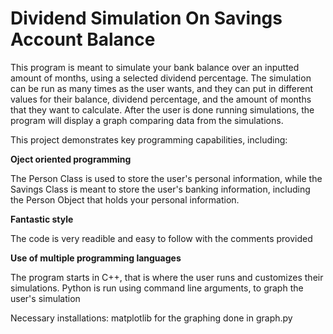 # Dividend Simulation On Savings Account Balance

This program is meant to simulate your bank balance over an inputted amount of months, using a selected dividend percentage. The simulation can be run as many times as the user wants, and they can put in different values for their balance, dividend percentage, and the amount of months that they want to calculate. After the user is done running simulations, the program will display a graph comparing data from the simulations. 

This project demonstrates key programming capabilities, including:

**Oject oriented programming**

The Person Class is used to store the user's personal information, while the Savings Class is meant to store the user's banking information, including the Person Object that holds your personal information. 

**Fantastic style**

The code is very readible and easy to follow with the comments provided
 
**Use of multiple programming languages**

The program starts in C++, that is where the user runs and customizes their simulations. Python is run using command line arguments, to graph the user's simulation


Necessary installations: matplotlib for the graphing done in graph.py

